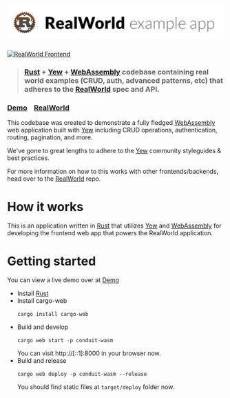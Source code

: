 # ![RealWorld Example App](logo.png)

[![RealWorld Frontend](https://img.shields.io/badge/realworld-frontend-%23783578.svg)](http://realworld.io)

> ### [Rust] + [Yew] + [WebAssembly] codebase containing real world examples (CRUD, auth, advanced patterns, etc) that adheres to the [RealWorld] spec and API.


### [Demo]&nbsp;&nbsp;&nbsp;&nbsp;[RealWorld]


This codebase was created to demonstrate a fully fledged [WebAssembly] web application built with [Yew] including CRUD operations, authentication, routing, pagination, and more.

We've gone to great lengths to adhere to the [Yew] community styleguides & best practices.

For more information on how to this works with other frontends/backends, head over to the [RealWorld] repo.


# How it works

This is an application written in [Rust] that utilizes [Yew] and [WebAssembly] for developing the frontend web app that powers the RealWorld application.

# Getting started

You can view a live demo over at [Demo]

* Install [Rust]
* Install cargo-web
  ```
  cargo install cargo-web
  ```
* Build and develop
  ```
  cargo web start -p conduit-wasm
  ```
  You can visit http://[::1]:8000 in your browser now.
* Build and release
  ```
  cargo web deploy -p conduit-wasm --release
  ```
  You should find static files at `target/deploy` folder now.

[Rust]: https://www.rust-lang.org/
[Yew]: https://github.com/yewstack/yew
[RealWorld]: https://github.com/gothinkster/realworld
[Demo]:https://jetli.github.io/rust-yew-realworld-example-app/
[WebAssembly]: https://webassembly.org
